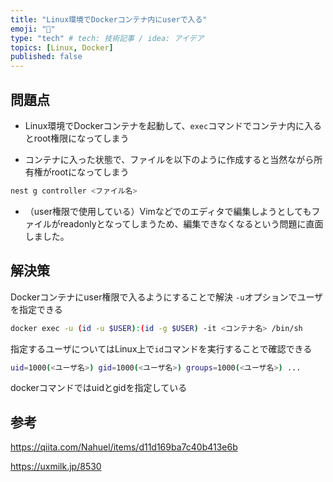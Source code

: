 ```yaml
---
title: "Linux環境でDockerコンテナ内にuserで入る"
emoji: "👀"
type: "tech" # tech: 技術記事 / idea: アイデア
topics: [Linux, Docker]
published: false
---
```


## 問題点

- Linux環境でDockerコンテナを起動して、`exec`コマンドでコンテナ内に入るとroot権限になってしまう

- コンテナに入った状態で、ファイルを以下のように作成すると当然ながら所有権がrootになってしまう
```sh
nest g controller <ファイル名>
```

- （user権限で使用している）Vimなどでのエディタで編集しようとしてもファイルがreadonlyとなってしまうため、編集できなくなるという問題に直面しました。

## 解決策

Dockerコンテナにuser権限で入るようにすることで解決
`-u`オプションでユーザを指定できる

```sh
docker exec -u (id -u $USER):(id -g $USER) -it <コンテナ名> /bin/sh
```

指定するユーザについてはLinux上で`id`コマンドを実行することで確認できる


```sh
uid=1000(<ユーザ名>) gid=1000(<ユーザ名>) groups=1000(<ユーザ名>) ...
```

dockerコマンドではuidとgidを指定している

## 参考

https://qiita.com/Nahuel/items/d11d169ba7c40b413e6b

https://uxmilk.jp/8530
